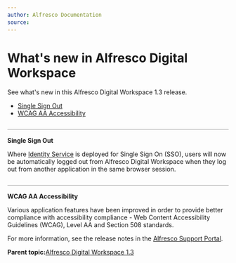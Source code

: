 ```yaml
---
author: Alfresco Documentation
source: 
---
```


# What's new in Alfresco Digital Workspace

See what's new in this Alfresco Digital Workspace 1.3 release.

-   [Single Sign Out](whats-new-adw.md#1)
-   [WCAG AA Accessibility](whats-new-adw.md#3)

![](../images/hr.png)

**Single Sign Out**

Where [Identity Service](https://docs.alfresco.com/identity/concepts/identity-overview.html) is deployed for Single Sign On \(SSO\), users will now be automatically logged out from Alfresco Digital Workspace when they log out from another application in the same browser session.

![](../images/hr.png)

**WCAG AA Accessibility**

Various application features have been improved in order to provide better compliance with accessibility compliance - Web Content Accessibility Guidelines \(WCAG\), Level AA and Section 508 standards.

For more information, see the release notes in the [Alfresco Support Portal](https://support.alfresco.com/).



**Parent topic:**[Alfresco Digital Workspace 1.3](../concepts/welcome-adw.md)

